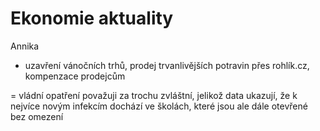 # Ekonomie aktuality
Annika 
- uzavření vánočních trhů, prodej trvanlivějších potravin přes rohlík.cz, kompenzace prodejcům 

= vládní opatření považuji za trochu zvláštní, jelikož data ukazují, že k nejvíce novým infekcím dochází ve školách, které jsou ale dále otevřené bez omezení